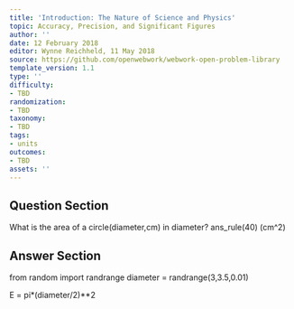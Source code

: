 ```yaml
---
title: 'Introduction: The Nature of Science and Physics'
topic: Accuracy, Precision, and Significant Figures
author: ''
date: 12 February 2018
editor: Wynne Reichheld, 11 May 2018
source: https://github.com/openwebwork/webwork-open-problem-library
template_version: 1.1
type: ''
difficulty:
- TBD
randomization:
- TBD
taxonomy:
- TBD
tags:
- units
outcomes:
- TBD
assets: ''
---
```


## Question Section 

 
What is the area of a circle(diameter,cm) in diameter?
ans_rule(40) (cm^2)



## Answer Section

from random import randrange
diameter = randrange(3,3.5,0.01)

E = pi*(diameter/2)**2